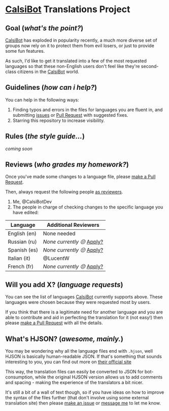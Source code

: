 # [CalsiBot](https://t.me/CalsiBot) Translations Project

## Goal (*what's the point?*)
[CalsiBot](https://t.me/CalsiBot) has exploded in popularity recently, a much more diverse set of groups now rely on it to protect them from evil losers, or just to provide some fun features.

As such, I'd like to get it translated into a few of the most requested languages so that these non-English users don't feel like they're second-class citizens in the [CalsiBot](https://t.me/CalsiBot) world.

## Guidelines (*how can i help?*)
You can help in the following ways:
1. Finding typos and errors in the files for languages you are fluent in, and submitting [issues](https://github.com/CalsiBotDev/CalsiBot/issues/new) or [Pull Request](https://help.github.com/en/github/collaborating-with-issues-and-pull-requests/creating-a-pull-request#creating-the-pull-request) with suggested fixes.
1. Starring this repository to increase visibility.

## Rules (*the style guide...*)
*coming soon*

## Reviews (*who grades my homework?*)
Once you've made some changes to a language file, please [make a Pull Request](https://help.github.com/en/github/collaborating-with-issues-and-pull-requests/creating-a-pull-request#creating-the-pull-request).

Then, always request the following people [as reviewers](https://help.github.com/en/github/collaborating-with-issues-and-pull-requests/requesting-a-pull-request-review).
1. Me, @CalsiBotDev
1. The people in charge of checking changes to the specific language you have edited:

| Language | Additional Reviewers |
| ------ | ------ |
| English (en) | None needed |
| Russian (ru) | *None currently 😔* [Apply?](https://github.com/CalsiBotDev/CalsiBot/issues/new) |
| Spanish (es) | *None currently 😔* [Apply?](https://github.com/CalsiBotDev/CalsiBot/issues/new) |
| Italian (it) | @LucentW |
| French (fr) | *None currently 😔* [Apply?](https://github.com/CalsiBotDev/CalsiBot/issues/new) |

## Will you add X? (*language requests*)
You can see the list of languages [CalsiBot](https://t.me/CalsiBot) currently supports above. These languages were chosen because they were requested most by users.

If you think that there is a legitimate need for another language and you are able to contribute and aid in perfecting the translation for it (not easy!) then please [make a Pull Request](https://help.github.com/en/github/collaborating-with-issues-and-pull-requests/creating-a-pull-request#creating-the-pull-request) with all the details.

## What's HJSON? (*awesome, mainly.*)
You may be wondering why all the language files end with `.hjson`, well HJSON is basically human-readable JSON. If that's something that sounds interesting to you, you can find out more on [their official site](https://hjson.org/)

This way, the translation files can easily be converted to JSON for bot-consumption, while the original HJSON version allows us to add comments and spacing - making the experience of the translators a bit nicer.

It's still a bit of a wall of text though, so if you have ideas on how to improve the syntax of the files further (that don't involve using some external translation site) then please [make an issue](https://github.com/CalsiBotDev/CalsiBot/issues/new) or [message me](t.me/cancer) to let me know.
